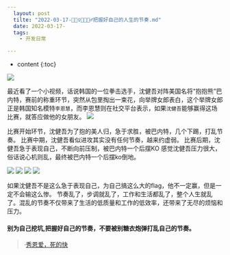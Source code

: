 ```yaml
---
  layout: post
  tilte: "2022-03-17-📣🚶♀️🚶🚶🏻♂️把握好自己的人生的节奏.md"
  date: 2022-03-17-
  tags: 
    - 开发日常

---
```



* content
{:toc}


![](https://upload-images.jianshu.io/upload_images/15312191-b7813688ce4dbd62.png?imageMogr2/auto-orient/strip%7CimageView2/2/w/1240)

最近看了一个小视频，话说韩国的一位拳击选手，沈健吾对阵美国名将“抱抱熊”巴内特，赛前的称重环节，突然从包里掏出一束花，向举牌女郎表白，这个举牌女郎正是韩国知名模特`李恩慧`，而李恩慧则在社交平台表示，如果`沈健吾`能够赢得这场比赛，就答应做他的女朋友。
![](https://upload-images.jianshu.io/upload_images/15312191-09be0caac87c3cd2.png?imageMogr2/auto-orient/strip%7CimageView2/2/w/1240)

比赛开始环节，沈健吾为了抱的美人归，急于求胜，被巴内特，几个下踢，打乱节奏。
比赛中期，沈健吾看似进攻其实没有任何节奏，越来约虚弱。
比赛后期，沈健吾急于表现自己，不断向前压制，被巴内特一个后摆KO
感觉沈健吾压力很大，俗话说心机则乱，最终被巴内特一个后摆ko倒地。

![](https://upload-images.jianshu.io/upload_images/15312191-819c491eb6c2b008.png?imageMogr2/auto-orient/strip%7CimageView2/2/w/1240)
![](https://upload-images.jianshu.io/upload_images/15312191-0d65ec78c559cb0c.png?imageMogr2/auto-orient/strip%7CimageView2/2/w/1240)
![](https://upload-images.jianshu.io/upload_images/15312191-6ccb3b6332a02cbe.png?imageMogr2/auto-orient/strip%7CimageView2/2/w/1240)
![](https://upload-images.jianshu.io/upload_images/15312191-348c8b567ce0b2cf.png?imageMogr2/auto-orient/strip%7CimageView2/2/w/1240)

如果沈健吾不是这么急于表现自己，为自己搞这么大的flag，他不一定赢，但是一定不会输这么惨。
节奏乱了，步调就乱了，工作和生活都乱了，整个人生就乱了。混乱的节奏不仅带来了生活的低质量和工作的低效率，还带来了无尽的烦恼和压力。
#### 别为自己挖坑,把握好自己的节奏，不要被别糖衣炮弹打乱自己的节奏。

> ·[秀恩爱，死的快](https://mobile.yangkeduo.com/fyxmkief.html?_wv=41729&_wvx=10&_x_share_id=fa55f20ffcb64dc5a2d321253d398ec1&feed_id=4243473058961293673&share_uid=3445142862496&page_from=602100&needs_login=1&shared_time=1647526925316&shared_sign=d8c77ca1973f7af2c9a0a56410d8756a&refer_share_id=46nol742lxomx0mc4qv4gmta5434aqhq&refer_share_uid=3575751412&refer_share_uin=O6GIHBG5LXZU6VHBA3NHIDBU5A_GEXDA&refer_share_channel=message)


